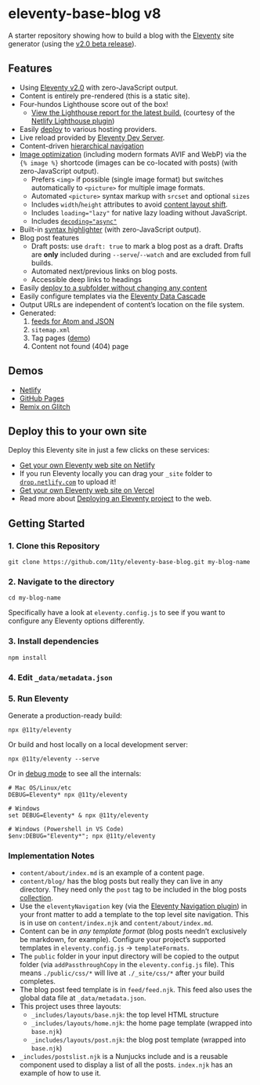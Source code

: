 # eleventy-base-blog v8

A starter repository showing how to build a blog with the [Eleventy](https://www.11ty.dev/) site generator (using the [v2.0 beta release](https://www.11ty.dev/blog/eleventy-v2-beta/)).

## Features

- Using [Eleventy v2.0](https://www.11ty.dev/blog/eleventy-v2-beta/) with zero-JavaScript output.
- Content is entirely pre-rendered (this is a static site).
- Four-hundos Lighthouse score out of the box!
	- [View the Lighthouse report for the latest build.](https://eleventy-base-blog.netlify.app/reports/lighthouse/) (courtesy of the [Netlify Lighthouse plugin](https://github.com/netlify/netlify-plugin-lighthouse))
- Easily [deploy](#deploy-this-to-your-own-site) to various hosting providers.
- Live reload provided by [Eleventy Dev Server](https://www.11ty.dev/docs/dev-server/).
- Content-driven [hierarchical navigation](https://www.11ty.dev/docs/plugins/navigation/)
- [Image optimization](https://www.11ty.dev/docs/plugins/image/) (including modern formats AVIF and WebP) via the `{% image %}` shortcode (images can be co-located with posts) (with zero-JavaScript output).
	- Prefers `<img>` if possible (single image format) but switches automatically to `<picture>` for multiple image formats.
	- Automated `<picture>` syntax markup with `srcset` and optional `sizes`
	- Includes `width`/`height` attributes to avoid [content layout shift](https://web.dev/cls/).
	- Includes `loading="lazy"` for native lazy loading without JavaScript.
	- Includes [`decoding="async"`](https://developer.mozilla.org/en-US/docs/Web/API/HTMLImageElement/decoding)
- Built-in [syntax highlighter](https://www.11ty.dev/docs/plugins/syntaxhighlight/) (with zero-JavaScript output).
- Blog post features
	- Draft posts: use `draft: true` to mark a blog post as a draft. Drafts are **only** included during `--serve`/`--watch` and are excluded from full builds.
	- Automated next/previous links on blog posts.
	- Accessible deep links to headings
- Easily [deploy to a subfolder without changing any content](https://www.11ty.dev/docs/plugins/html-base/)
- Easily configure templates via the [Eleventy Data Cascade](https://www.11ty.dev/docs/data-cascade/)
- Output URLs are independent of content’s location on the file system.
- Generated:
	1. [feeds for Atom and JSON](https://www.11ty.dev/docs/plugins/rss/)
	1. `sitemap.xml`
	1. Tag pages ([demo](https://eleventy-base-blog.netlify.app/tags/))
	1. Content not found (404) page

## Demos

- [Netlify](https://eleventy-base-blog.netlify.com/)
- [GitHub Pages](https://11ty.github.io/eleventy-base-blog/)
- [Remix on Glitch](https://glitch.com/~11ty-eleventy-base-blog)

## Deploy this to your own site

Deploy this Eleventy site in just a few clicks on these services:

- [Get your own Eleventy web site on Netlify](https://app.netlify.com/start/deploy?repository=https://github.com/11ty/eleventy-base-blog)
- If you run Eleventy locally you can drag your `_site` folder to [`drop.netlify.com`](https://drop.netlify.com/) to upload it!
- [Get your own Eleventy web site on Vercel](https://vercel.com/import/project?template=11ty%2Feleventy-base-blog)
- Read more about [Deploying an Eleventy project](https://www.11ty.dev/docs/deployment/) to the web.

## Getting Started

### 1. Clone this Repository

```
git clone https://github.com/11ty/eleventy-base-blog.git my-blog-name
```

### 2. Navigate to the directory

```
cd my-blog-name
```

Specifically have a look at `eleventy.config.js` to see if you want to configure any Eleventy options differently.

### 3. Install dependencies

```
npm install
```

### 4. Edit `_data/metadata.json`

### 5. Run Eleventy

Generate a production-ready build:

```
npx @11ty/eleventy
```

Or build and host locally on a local development server:

```
npx @11ty/eleventy --serve
```

Or in [debug mode](https://www.11ty.dev/docs/debugging/) to see all the internals:

```
# Mac OS/Linux/etc
DEBUG=Eleventy* npx @11ty/eleventy

# Windows
set DEBUG=Eleventy* & npx @11ty/eleventy

# Windows (Powershell in VS Code)
$env:DEBUG="Eleventy*"; npx @11ty/eleventy
```

### Implementation Notes

- `content/about/index.md` is an example of a content page.
- `content/blog/` has the blog posts but really they can live in any directory. They need only the `post` tag to be included in the blog posts [collection](https://www.11ty.dev/docs/collections/).
- Use the `eleventyNavigation` key (via the [Eleventy Navigation plugin](https://www.11ty.dev/docs/plugins/navigation/)) in your front matter to add a template to the top level site navigation. This is in use on `content/index.njk` and `content/about/index.md`.
- Content can be in _any template format_ (blog posts needn’t exclusively be markdown, for example). Configure your project’s supported templates in `eleventy.config.js` -> `templateFormats`.
- The `public` folder in your input directory will be copied to the output folder (via `addPassthroughCopy` in the `eleventy.config.js` file). This means `./public/css/*` will live at `./_site/css/*` after your build completes.
- The blog post feed template is in `feed/feed.njk`. This feed also uses the global data file at `_data/metadata.json`.
- This project uses three layouts:
  - `_includes/layouts/base.njk`: the top level HTML structure
  - `_includes/layouts/home.njk`: the home page template (wrapped into `base.njk`)
  - `_includes/layouts/post.njk`: the blog post template (wrapped into `base.njk`)
- `_includes/postslist.njk` is a Nunjucks include and is a reusable component used to display a list of all the posts. `index.njk` has an example of how to use it.

